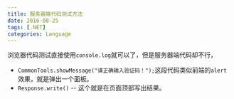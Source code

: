 ```yaml
---
title: 服务器端代码测试方法
date: 2016-08-25
tags: [.NET]
categories: Language
---
```


浏览器代码测试直接使用`console.log`就可以了，但是服务器端代码却不行，

- `CommonTools.showMessage("请正确输入验证码！");`这段代码类似前端的`alert`效果，就是弹出一个面板。
- `Response.write()` -- 这个就是在页面顶部写出结果。
